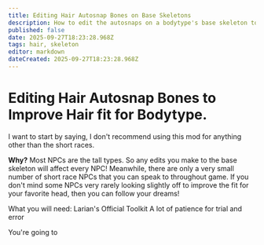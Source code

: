 ```yaml
---
title: Editing Hair Autosnap Bones on Base Skeletons
description: How to edit the autosnaps on a bodytype's base skeleton to improve how hair fits.
published: false
date: 2025-09-27T18:23:28.968Z
tags: hair, skeleton
editor: markdown
dateCreated: 2025-09-27T18:23:28.968Z
---
```


# Editing Hair Autosnap Bones to Improve Hair fit for Bodytype.
I want to start by saying, I don't recommend using this mod for anything other than the short races.

**Why?** Most NPCs are the tall types. So any edits you make to the base skeleton will affect every NPC!
Meanwhile, there are only a very small number of short race NPCs that you can speak to throughout game. If you don't mind some NPCs very rarely looking slightly off to improve the fit for your favorite head, then you can follow your dreams!

What you will need:
Larian's Official Toolkit
A lot of patience for trial and error

You're going to